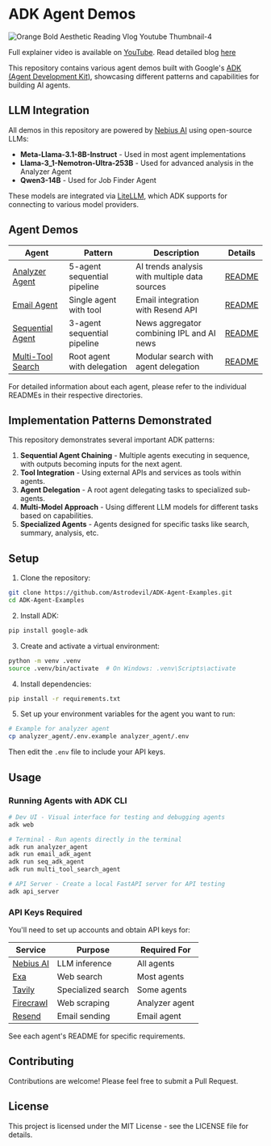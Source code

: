 # ADK Agent Demos
![Orange Bold Aesthetic Reading Vlog Youtube Thumbnail-4](https://github.com/user-attachments/assets/817c1477-8735-4341-be37-264b484fd334)

Full explainer video is available on [YouTube](https://www.youtube.com/watch?v=FYhKah8FpAg). Read detailed blog [here](https://dev.to/astrodevil/i-built-a-team-of-5-agents-using-google-adk-meta-llama-and-nemotron-ultra-253b-ec3)

This repository contains various agent demos built with Google's [ADK (Agent Development Kit)](https://google.github.io/adk-docs/), showcasing different patterns and capabilities for building AI agents.

## LLM Integration

All demos in this repository are powered by [Nebius AI](https://dub.sh/AIStudio) using open-source LLMs:

- **Meta-Llama-3.1-8B-Instruct** - Used in most agent implementations
- **Llama-3_1-Nemotron-Ultra-253B** - Used for advanced analysis in the Analyzer Agent
- **Qwen3-14B** - Used for Job Finder Agent

These models are integrated via [LiteLLM](https://github.com/BerriAI/litellm), which ADK supports for connecting to various model providers.

## Agent Demos

| Agent | Pattern | Description | Details |
|-------|---------|-------------|---------|
| [Analyzer Agent](./analyzer_agent/) | 5-agent sequential pipeline | AI trends analysis with multiple data sources | [README](./analyzer_agent/README.md) |
| [Email Agent](./email_adk_agent/) | Single agent with tool | Email integration with Resend API | [README](./email_adk_agent/README.md) |
| [Sequential Agent](./seq_adk_agent/) | 3-agent sequential pipeline | News aggregator combining IPL and AI news | [README](./seq_adk_agent/README.md) |
| [Multi-Tool Search](./multi_tool_search_agent/) | Root agent with delegation | Modular search with agent delegation | [README](./multi_tool_search_agent/README.md) |

For detailed information about each agent, please refer to the individual READMEs in their respective directories.

## Implementation Patterns Demonstrated

This repository demonstrates several important ADK patterns:

1. **Sequential Agent Chaining** - Multiple agents executing in sequence, with outputs becoming inputs for the next agent.
2. **Tool Integration** - Using external APIs and services as tools within agents.
3. **Agent Delegation** - A root agent delegating tasks to specialized sub-agents.
4. **Multi-Model Approach** - Using different LLM models for different tasks based on capabilities.
5. **Specialized Agents** - Agents designed for specific tasks like search, summary, analysis, etc.

## Setup

1. Clone the repository:
```bash
git clone https://github.com/Astrodevil/ADK-Agent-Examples.git
cd ADK-Agent-Examples
```

2. Install ADK:
```bash
pip install google-adk
```

3. Create and activate a virtual environment:
```bash
python -m venv .venv
source .venv/bin/activate  # On Windows: .venv\Scripts\activate
```

4. Install dependencies:
```bash
pip install -r requirements.txt
```

5. Set up your environment variables for the agent you want to run:
```bash
# Example for analyzer agent
cp analyzer_agent/.env.example analyzer_agent/.env
```
Then edit the `.env` file to include your API keys.

## Usage

### Running Agents with ADK CLI

```bash
# Dev UI - Visual interface for testing and debugging agents
adk web

# Terminal - Run agents directly in the terminal
adk run analyzer_agent
adk run email_adk_agent
adk run seq_adk_agent
adk run multi_tool_search_agent

# API Server - Create a local FastAPI server for API testing
adk api_server
```

### API Keys Required

You'll need to set up accounts and obtain API keys for:

| Service | Purpose | Required For |
|---------|---------|--------------|
| [Nebius AI](https://dub.sh/AIStudio) | LLM inference | All agents |
| [Exa](https://exa.ai/) | Web search | Most agents |
| [Tavily](https://tavily.com/) | Specialized search | Some agents |
| [Firecrawl](https://firecrawl.dev/) | Web scraping | Analyzer agent |
| [Resend](https://resend.com/) | Email sending | Email agent |

See each agent's README for specific requirements.

## Contributing

Contributions are welcome! Please feel free to submit a Pull Request.

## License

This project is licensed under the MIT License - see the LICENSE file for details. 
